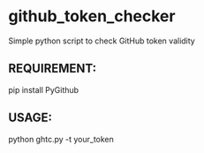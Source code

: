 # github_token_checker
Simple python script to check GitHub token validity


## REQUIREMENT:

pip install PyGithub


## USAGE:

python ghtc.py -t your_token
